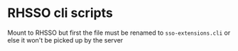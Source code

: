 # RHSSO cli scripts

Mount to RHSSO but first the file must be renamed to `sso-extensions.cli` or else it won't be picked up by the server 